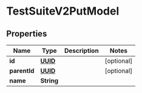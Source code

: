 # TestSuiteV2PutModel

## Properties
Name | Type | Description | Notes
------------ | ------------- | ------------- | -------------
**id** | [**UUID**](UUID.md) |  |  [optional]
**parentId** | [**UUID**](UUID.md) |  |  [optional]
**name** | **String** |  | 
